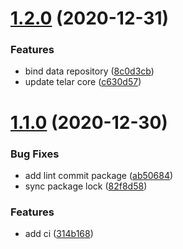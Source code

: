 # [1.2.0](https://github.com/telarpress/telar-mongo-js/compare/v1.1.0...v1.2.0) (2020-12-31)


### Features

* bind data repository ([8c0d3cb](https://github.com/telarpress/telar-mongo-js/commit/8c0d3cbffc611df37c92c19fa87a16c4bc9c51e2))
* update telar core ([c630d57](https://github.com/telarpress/telar-mongo-js/commit/c630d57ae26e63f805e448c425db0294750d1785))

# [1.1.0](https://github.com/telarpress/telar-mongo-js/compare/v1.0.2...v1.1.0) (2020-12-30)


### Bug Fixes

* add lint commit package ([ab50684](https://github.com/telarpress/telar-mongo-js/commit/ab506844e6c3a3b74df9c33f35fab192e1a5254d))
* sync package lock ([82f8d58](https://github.com/telarpress/telar-mongo-js/commit/82f8d588f791895a025506765296250b6d92c12e))


### Features

* add ci ([314b168](https://github.com/telarpress/telar-mongo-js/commit/314b1684e729e2cc177665d945f25117a80b83c6))
